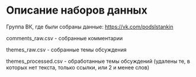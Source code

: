 # Описание наборов данных

Группа ВК, где были собраны данные: https://vk.com/podslstankin

comments_raw.csv      - собранные комментарии

themes_raw.csv        - собранные темы обсуждения

themes_processed.csv  - обработанные темы обсуждений (удалены те, в которых нет текста, только ссылки, или 2 и менее слов)
